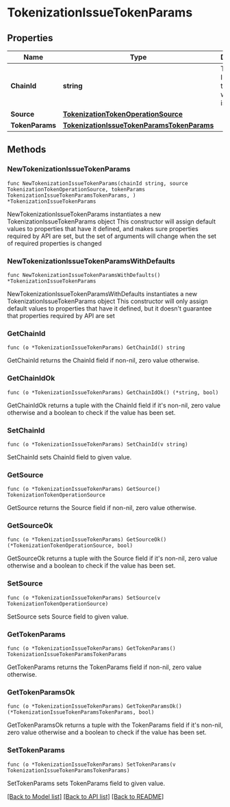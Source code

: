 # TokenizationIssueTokenParams

## Properties

Name | Type | Description | Notes
------------ | ------------- | ------------- | -------------
**ChainId** | **string** | The chain ID where the token will be issued. | 
**Source** | [**TokenizationTokenOperationSource**](TokenizationTokenOperationSource.md) |  | 
**TokenParams** | [**TokenizationIssueTokenParamsTokenParams**](TokenizationIssueTokenParamsTokenParams.md) |  | 

## Methods

### NewTokenizationIssueTokenParams

`func NewTokenizationIssueTokenParams(chainId string, source TokenizationTokenOperationSource, tokenParams TokenizationIssueTokenParamsTokenParams, ) *TokenizationIssueTokenParams`

NewTokenizationIssueTokenParams instantiates a new TokenizationIssueTokenParams object
This constructor will assign default values to properties that have it defined,
and makes sure properties required by API are set, but the set of arguments
will change when the set of required properties is changed

### NewTokenizationIssueTokenParamsWithDefaults

`func NewTokenizationIssueTokenParamsWithDefaults() *TokenizationIssueTokenParams`

NewTokenizationIssueTokenParamsWithDefaults instantiates a new TokenizationIssueTokenParams object
This constructor will only assign default values to properties that have it defined,
but it doesn't guarantee that properties required by API are set

### GetChainId

`func (o *TokenizationIssueTokenParams) GetChainId() string`

GetChainId returns the ChainId field if non-nil, zero value otherwise.

### GetChainIdOk

`func (o *TokenizationIssueTokenParams) GetChainIdOk() (*string, bool)`

GetChainIdOk returns a tuple with the ChainId field if it's non-nil, zero value otherwise
and a boolean to check if the value has been set.

### SetChainId

`func (o *TokenizationIssueTokenParams) SetChainId(v string)`

SetChainId sets ChainId field to given value.


### GetSource

`func (o *TokenizationIssueTokenParams) GetSource() TokenizationTokenOperationSource`

GetSource returns the Source field if non-nil, zero value otherwise.

### GetSourceOk

`func (o *TokenizationIssueTokenParams) GetSourceOk() (*TokenizationTokenOperationSource, bool)`

GetSourceOk returns a tuple with the Source field if it's non-nil, zero value otherwise
and a boolean to check if the value has been set.

### SetSource

`func (o *TokenizationIssueTokenParams) SetSource(v TokenizationTokenOperationSource)`

SetSource sets Source field to given value.


### GetTokenParams

`func (o *TokenizationIssueTokenParams) GetTokenParams() TokenizationIssueTokenParamsTokenParams`

GetTokenParams returns the TokenParams field if non-nil, zero value otherwise.

### GetTokenParamsOk

`func (o *TokenizationIssueTokenParams) GetTokenParamsOk() (*TokenizationIssueTokenParamsTokenParams, bool)`

GetTokenParamsOk returns a tuple with the TokenParams field if it's non-nil, zero value otherwise
and a boolean to check if the value has been set.

### SetTokenParams

`func (o *TokenizationIssueTokenParams) SetTokenParams(v TokenizationIssueTokenParamsTokenParams)`

SetTokenParams sets TokenParams field to given value.



[[Back to Model list]](../README.md#documentation-for-models) [[Back to API list]](../README.md#documentation-for-api-endpoints) [[Back to README]](../README.md)


